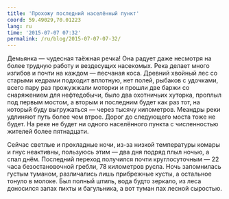 ```yaml
---
title: 'Прохожу последний населённый пункт'
coord: 59.49029,70.01223
lang: ru
time: '2015-07-07 07:32'
permalink: /ru/blog/2015-07-07-07-32/
---
```


Демьянка&nbsp;— чудесная таёжная речка! Она радует даже несмотря на более трудную работу и вездесущих насекомых. Река делает много изгибов и почти на каждом&nbsp;— песчаная коса. Древний хвойный лес со старыми кедрами подходит вплотную, нет полей, рыбаков с удочками, всего пару раз прожужжали моторки и прошли две баржи со снаряжением для нефтедобычи, было два охотничьих хуторка, проплыл под первым мостом, а вторым и последним будет как раз тот, на который буду выгружаться&nbsp;— через тысячу километров. Меандры реки удлиняют путь более чем втрое. Дорог до следующего моста тоже не будет. На реке не будет ни одного населённого пункта с численностью жителей более пятнадцати.

Сейчас светлые и прохладные ночи, из-за низкой температуры комары и гнус неактивны, пользуюсь этим&nbsp;— два дня подряд плыл ночью, а спал днём. Последний переход получился почти круглосуточным&nbsp;— 22 часа безостановочной гребли, 78 километров русла. Ночь запомнилась густым туманом, различались лишь прибрежные кусты, а остальное тонуло в молоке. Был полный штиль, вода будто зеркало, из леса доносился запах пихты и багульника, а вот туман пах лесной сыростью.
